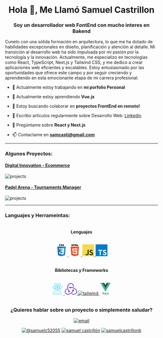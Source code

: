 <h1 align="center">Hola 👋, Me Llamó Samuel Castrillon</h1>
<h3 align="center">Soy un desarrollador web FontEnd con mucho interes en Bakend</h3>
<p>Cuneto con una sólida formación en arquitectura, lo que me ha dotado de habilidades excepcionales en diseño, planificación y atención al detalle. Mi transición al desarrollo web ha sido impulsada por mi pasión por la tecnología y la innovación. Actualmente, me especializo en tecnologías como React, TypeScript, Next.js y Tailwind CSS, y me dedico a crear aplicaciones web eficientes y escalables. Estoy entusiasmado por las oportunidades que ofrece este campo y por seguir creciendo y aprendiendo en esta emocionante etapa de mi carrera profesional. </p>

- 🔭 Actualmente estoy trabajando en **mi porfolio Personal**

- 🌱 Actualmente estoy aprendiendo **Vue.js**

- 👯 Estoy buscando colaborar en **proyectos FrontEnd en remoto!**

- 📝 Escribo artículos regularmente sobre Desarrollo Web: [Linkedin](https://www.linkedin.com/today/author/samuel-castrill%C3%B3n?trk=public_profile_see-all-articles)

- 💬 Pregúntame sobre **React y Next.js**

- 📫 Contactame en **samcastj@gmail.com**


<hr />

<h3 align="left">Algunos Proyectos:</h3>
<section>
<h4><a href="https://github.com/SamuelCastrillon/EComerce-DigitalInnovation">Digital Innovation - Ecommerce</a></h4>
<img src="https://media.licdn.com/dms/image/v2/D562DAQExJAKwGXPbWg/profile-treasury-image-shrink_800_800/profile-treasury-image-shrink_800_800/0/1723429194176?e=1727114400&v=beta&t=GKOhVQSGKC0LVp9F5qxsUlEDJV3nwnelTGy96GZ7uyY" alt="projects">

<h4><a href="https://github.com/SamuelCastrillon/PadelArena-HenryM5">Padel Arena - Tournaments Manager</a></h4>
<img src="https://media.licdn.com/dms/image/v2/D562DAQE8a9hHDwer0Q/profile-treasury-image-shrink_800_800/profile-treasury-image-shrink_800_800/0/1726508432738?e=1727114400&v=beta&t=--qsli7lhgG7pxQftwvR5aqqtczfg1vZ8UIKg-QjveQ" alt="projects">
</section>

<hr />

<h3 align="left">Languajes y Herrameintas:</h3>
<section style="display: flex; flex-direction: column; align-items: center;">
<h4>Lenguajes</h4>
<p align="center" ">
  <a href="https://www.w3schools.com/css/" target="_blank" rel="noreferrer">
    <img src="https://raw.githubusercontent.com/devicons/devicon/master/icons/css3/css3-original-wordmark.svg" alt="css3" width="40" height="40"/>
  </a>
  <a href="https://www.w3.org/html/" target="_blank" rel="noreferrer">
    <img src="https://raw.githubusercontent.com/devicons/devicon/master/icons/html5/html5-original-wordmark.svg" alt="html5" width="40" height="40"/>
  </a>
  <a href="https://developer.mozilla.org/en-US/docs/Web/JavaScript" target="_blank" rel="noreferrer">
    <img src="https://raw.githubusercontent.com/devicons/devicon/master/icons/javascript/javascript-original.svg" alt="javascript" width="40" height="40"/>
  </a>
  <a href="https://www.typescriptlang.org/" target="_blank" rel="noreferrer">
    <img src="https://raw.githubusercontent.com/devicons/devicon/master/icons/typescript/typescript-original.svg" alt="typescript" width="40" height="40"/>
  </a>
</p>

<h4>Bibliotecas y Frameworks</h4>
<p align="center">

  <a href="https://reactjs.org/" target="_blank" rel="noreferrer">
    <img src="https://raw.githubusercontent.com/devicons/devicon/master/icons/react/react-original-wordmark.svg" alt="react" width="40" height="40"/>
  </a>
  <a href="https://redux.js.org" target="_blank" rel="noreferrer">
    <img src="https://raw.githubusercontent.com/devicons/devicon/master/icons/redux/redux-original.svg" alt="redux" width="40" height="40"/>
  </a>
  <a href="https://tailwindcss.com/" target="_blank" rel="noreferrer">
    <img src="https://www.vectorlogo.zone/logos/tailwindcss/tailwindcss-icon.svg" alt="tailwind" width="40" height="40"/>
  </a>
  <a href="https://vuejs.org/" target="_blank" rel="noreferrer">
    <img src="https://raw.githubusercontent.com/devicons/devicon/master/icons/vuejs/vuejs-original-wordmark.svg" alt="vuejs" width="40" height="40"/>
  </a>
</p>
</section>
<section>
  <h3 align="center">¿Quieres hablar sobre un proyecto o simplemente saludar?</h3>
  <p align="center">
    <a href="mailto:samcastj@gmail.com" target="_blank" rel="noreferrer">
      <img src="https://img.shields.io/badge/-samcastj@gmail.com-0078D4?style=flat-square&logo=gmail&logoColor=white" alt="email" />
    </a>
<p align="center">
<a href="https://twitter.com/@samuelc52055" target="blank"><img align="center" src="https://raw.githubusercontent.com/rahuldkjain/github-profile-readme-generator/master/src/images/icons/Social/twitter.svg" alt="@samuelc52055" height="30" width="40" /></a>
<a href="https://linkedin.com/in/samuel-castrillón" target="blank"><img align="center" src="https://raw.githubusercontent.com/rahuldkjain/github-profile-readme-generator/master/src/images/icons/Social/linked-in-alt.svg" alt="samuel castrillón" height="30" width="40" /></a>
<a href="https://discord.gg/samuelcastrillonb" target="blank"><img align="center" src="https://raw.githubusercontent.com/rahuldkjain/github-profile-readme-generator/master/src/images/icons/Social/discord.svg" alt="samuelcastrillonb" height="30" width="40" /></a>
</p>
  </p>
</section>
